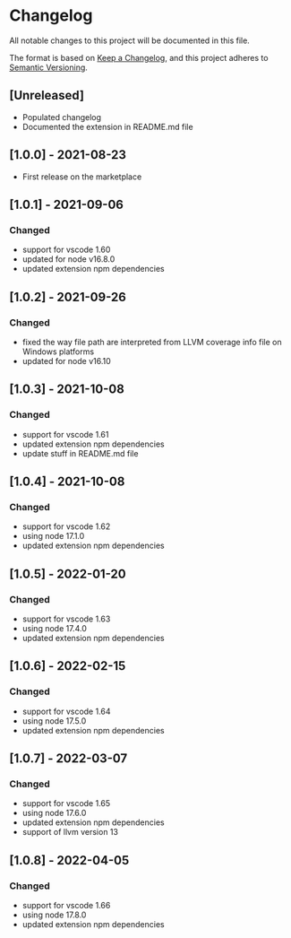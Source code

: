 # Changelog

All notable changes to this project will be documented in this file.

The format is based on [Keep a Changelog](https://keepachangelog.com/en/1.0.0/),
and this project adheres to [Semantic Versioning](https://semver.org/spec/v2.0.0.html).

## [Unreleased]

- Populated changelog
- Documented the extension in README.md file

## [1.0.0] - 2021-08-23

- First release on the marketplace

## [1.0.1] - 2021-09-06

### Changed

- support for vscode 1.60
- updated for node v16.8.0
- updated extension npm dependencies

## [1.0.2] - 2021-09-26

### Changed

- fixed the way file path are interpreted from LLVM coverage info file on Windows platforms
- updated for node v16.10

## [1.0.3] - 2021-10-08

### Changed

- support for vscode 1.61
- updated extension npm dependencies
- update stuff in README.md file

## [1.0.4] - 2021-10-08

### Changed

- support for vscode 1.62
- using node 17.1.0
- updated extension npm dependencies

## [1.0.5] - 2022-01-20

### Changed

- support for vscode 1.63
- using node 17.4.0
- updated extension npm dependencies

## [1.0.6] - 2022-02-15

### Changed

- support for vscode 1.64
- using node 17.5.0
- updated extension npm dependencies

## [1.0.7] - 2022-03-07

### Changed

- support for vscode 1.65
- using node 17.6.0
- updated extension npm dependencies
- support of llvm version 13

## [1.0.8] - 2022-04-05

### Changed

- support for vscode 1.66
- using node 17.8.0
- updated extension npm dependencies
